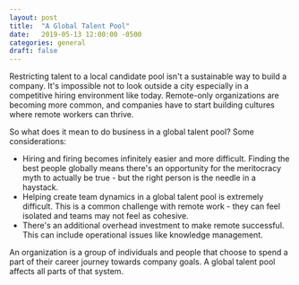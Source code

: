 ```yaml
---
layout: post
title:  "A Global Talent Pool"
date:   2019-05-13 12:00:00 -0500
categories: general
draft: false
---
```


Restricting talent to a local candidate pool isn't a sustainable way to build a company. It's impossible not to look outside a city especially in a competitive hiring environment like today. Remote-only organizations are becoming more common, and companies have to start building cultures where remote workers can thrive.

So what does it mean to do business in a global talent pool? Some considerations:

- Hiring and firing becomes infinitely easier and more difficult. Finding the best people globally means there's an opportunity for the meritocracy myth to actually be true - but  the right person is the needle in a haystack. 
- Helping create team dynamics in a global talent pool is extremely difficult. This is a common challenge with remote work - they can feel isolated and teams may not feel as cohesive. 
- There's an additional overhead investment to make remote successful. This can include operational issues like knowledge management. 

An organization is a group of individuals and people that choose to spend a part of their career journey towards company goals. A global talent pool affects all parts of that system.